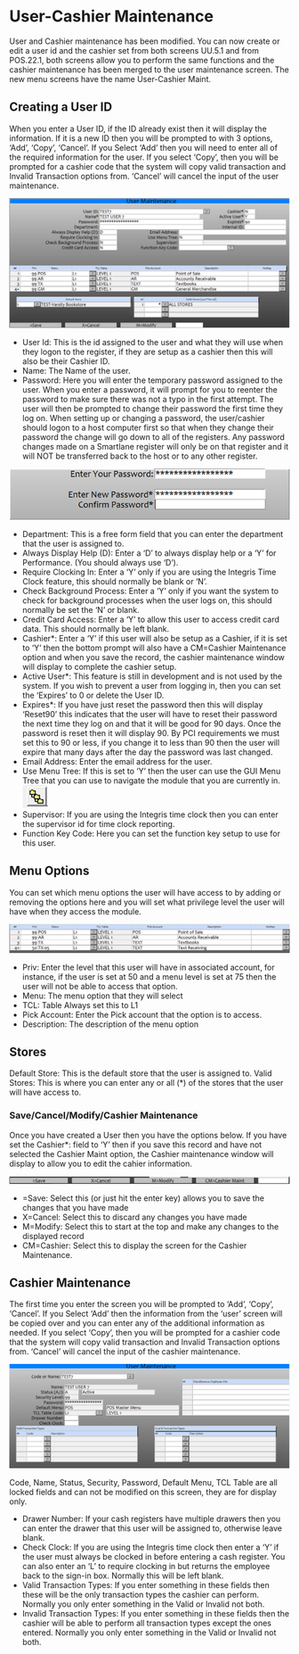 # User-Cashier Maintenance

<PageHeader />

User and Cashier maintenance has been modified. You can now create or edit a user id and the cashier set from both screens UU.5.1 and from POS.22.1, both screens allow you to perform the same functions and the cashier maintenance has been merged to the user maintenance screen. The new menu screens have the name User-Cashier Maint.

## Creating a User ID

When you enter a User ID, if the ID already exist then it will display the information. If it is a new ID then you will be prompted to with 3 options, ‘Add’, ‘Copy’, ‘Cancel’. If you Select ‘Add’ then you will need to enter all of the required information for the user. If you select ‘Copy’, then you will be prompted for a cashier code that the system will copy valid transaction and Invalid Transaction options from. ‘Cancel’ will cancel the input of the user maintenance.

![creating-a-user-id](./creating-a-user-id.png)

- User Id: This is the id assigned to the user and what they will use when they logon to the register, if they are setup as a cashier then this will also be their Cashier ID.
- Name: The Name of the user.
- Password: Here you will enter the temporary password assigned to the user. When you enter a password, it will prompt for you to reenter the password to make sure there was not a typo in the first attempt. The user will then be prompted to change their password the first time they log on. When setting up or changing a password, the user/cashier should logon to a host computer first so that when they change their password the change will go down to all of the registers. Any password changes made on a Smartlane register will only be on that register and it will NOT be transferred back to the host or to any other register.

![creating-a-user-id-2](./creating-a-user-id-2.png)

- Department: This is a free form field that you can enter the department that the user is assigned to.
- Always Display Help (D): Enter a ‘D’ to always display help or a ‘Y’ for Performance. (You should always use ‘D’).
- Require Clocking In: Enter a ‘Y’ only if you are using the Integris Time Clock feature, this should normally be blank or ‘N’.
- Check Background Process: Enter a ‘Y’ only if you want the system to check for background processes when the user logs on, this should normally be set the ‘N’ or blank.
- Credit Card Access:  Enter a ‘Y’ to allow this user to access credit card data. This should normally be left blank.
- Cashier*: Enter a ‘Y’ if this user will also be setup as a Cashier, if it is set to ‘Y’ then the bottom prompt will also have a CM=Cashier Maintenance option and when you save the record, the cashier maintenance window will display to complete the cashier setup.
- Active User*: This feature is still in development and is not used by the system. If you wish to prevent a user from logging in, then you can set the ‘Expires’ to 0 or delete the User ID.
- Expires*: If you have just reset the password then this will display ‘Reset90’ this indicates that the user will have to reset their password the next time they log on and that it will be good for 90 days. Once the password is reset then it will display 90. By PCI requirements we must set this to 90 or less, if you change it to less than 90 then the user will expire that many days after the day the password was last changed.
- Email Address: Enter the email address for the user.
- Use Menu Tree: If this is set to ‘Y’ then the user can use the GUI Menu Tree that you can use to navigate the module that you are currently in. ![use-menu-tree](./use-menu-tree.png)
- Supervisor: If you are using the Integris time clock then you can enter the supervisor id for time clock reporting.
- Function Key Code: Here you can set the function key setup to use for this user.

## Menu Options

You can set which menu options the user will have access to by adding or removing the options here and you will set what privilege level the user will have when they access the module.

![menu-options](./menu-options.png)

- Priv: Enter the level that this user will have in associated account, for instance, if the user is set at 50 and a menu level is set at 75 then the user will not be able to access that option.
- Menu: The menu option that they will select
- TCL: Table Always set this to L1
- Pick Account: Enter the Pick account that the option is to access.
- Description: The description of the menu option

## Stores

Default Store: This is the default store that the user is assigned to.
Valid Stores: This is where you can enter any or all (*) of the stores that the user will have access to.

### Save/Cancel/Modify/Cashier Maintenance

Once you have created a User then you have the options below. If you have set the Cashier*: field to ‘Y’ then if you save this record and have not selected the Cashier Maint option, the Cashier maintenance window will display to allow you to edit the cahier information.

![stores](./stores.png)

- =Save: Select this (or just hit the enter key) allows you to save the changes that you have made
- X=Cancel: Select this to discard any changes you have made
- M=Modify: Select this to start at the top and make any changes to the displayed record
- CM=Cashier: Select this to display the screen for the Cashier Maintenance.

## Cashier Maintenance

The first time you enter the screen you will be prompted to ‘Add’, ‘Copy’, ‘Cancel’. If you Select ‘Add’ then the information from the ‘user’ screen will be copied over and you can enter any of the additional information as needed. If you select ‘Copy’, then you will be prompted for a cashier code that the system will copy valid transaction and Invalid Transaction options from. ‘Cancel’ will cancel the input of the cashier maintenance.

![cashier-maintenance](./cashier-maintenance.png)

Code, Name, Status, Security, Password, Default Menu, TCL Table are all locked fields and can not be modified on this screen, they are for display only.

- Drawer Number: If your cash registers have multiple drawers then you can enter the drawer that this user will be assigned to, otherwise leave blank.
- Check Clock:  If you are using the Integris time clock then enter a ‘Y’ if the user must always be clocked in before entering a cash register. You can also enter an ‘L’ to require clocking in but returns the employee back to the sign-in box. Normally this will be left blank.
- Valid Transaction Types: If you enter something in these fields then these will be the only transaction types the cashier can perform. Normally you only enter something in the Valid or Invalid not both.
- Invalid Transaction Types: If you enter something in these fields then the cashier will be able to perform all transaction types except the ones entered. Normally you only enter something in the Valid or Invalid not both.

<PageFooter />
